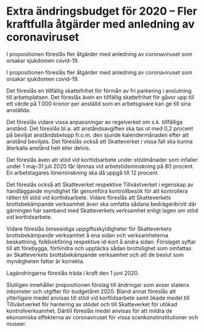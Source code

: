 # Extra ändringsbudget för 2020 – Fler kraftfulla åtgärder med anledning av coronaviruset

I propositionen föreslås fler åtgärder med anledning av coronaviruset som orsakar sjukdomen covid-19.

I propositionen föreslås fler åtgärder med anledning av coronaviruset som orsakar sjukdomen covid-19.

Det föreslås en tillfällig skattefrihet för förmån av fri parkering i
anslutning till arbetsplatsen. Det föreslås även en tillfällig skattefrihet för gåvor upp till ett värde på 1 000 kronor per anställd som en arbetsgivare kan ge till sina anställda.

Det föreslås vidare vissa anpassningar av regelverket om s.k. tillfälliga anstånd. Det föreslås bl.a. att anståndsavgiften ska tas ut med 0,2 procent på beviljat anståndsbelopp fr.o.m. den sjunde kalendermånaden efter att anstånd beviljats. Det föreslås också att Skatteverket i vissa fall ska kunna återkalla anstånd helt eller delvis.

Det föreslås även att stöd vid korttidsarbete under stödmånader som
infaller under 1 maj–31 juli 2020 får lämnas vid arbetstidsminskning på
80 procent. En arbetstagares löneminskning ska då uppgå till 12 procent.

Det föreslås också att Skatteverket respektive Tillväxtverket i egenskap
av handläggande myndighet får genomföra kontrollbesök för att
kontrollera rätten till stöd vid korttidsarbete. Vidare föreslås att Skatteverkets brottsbekämpande verksamhet även ska omfatta sådana bedrägeribrott där gärningen har samband med Skatteverkets verksamhet enligt lagen om stöd vid korttidsarbete.

Vidare föreslås ömsesidiga uppgiftsskyldigheter för Skatteverkets
brottsbekämpande verksamhet å ena sidan och verksamheterna beskattning, folkbokföring respektive id-kort å andra sidan. Förslaget syftar till att förebygga, förhindra och upptäcka sådan brottslighet som omfattas av Skatteverkets brottsbekämpande verksamhet och att de beslut som myndigheten fattar är korrekta.

Lagändringarna föreslås träda i kraft den 1 juni 2020.

Slutligen innehåller propositionen förslag till ändringar som avser statens inkomster och utgifter för budgetåret 2020. Bland annat föreslås att ytterligare medel anvisas till stöd vid korttidsarbete samt ökade medel till Tillväxtverket för hantering av stödet och till Skatteverket för utökad kontrollverksamhet. Därtill föreslås medel anvisas för att mildra de ekonomiska effekterna av coronaviruset för vissa scenkonstinstitutioner och museer.
